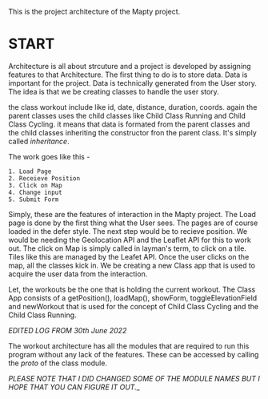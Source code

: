 This is the project architecture of the Mapty project.



# START

Architecture is all about strcuture and a project is developed by assigning features to that Architecture. 
The first thing to do is to store data. Data is important for the project. Data is technically generated from the User story. 
The idea is that we be creating classes to handle the user story.

the class workout include like id, date, distance, duration, coords.
again the parent classes uses the child classes like Child Class Running and Child Class Cycling. it means that data is formated from the parent classes and the child classes inheriting the constructor fron the parent class. It's simply called *inheritance*. 

The work goes like this -

    1. Load Page
    2. Receieve Position
    3. Click on Map
    4. Change input
    5. Submit Form

Simply, these are the features of interaction in the Mapty project. The Load page is done by the first thing what the User sees. The pages are of course loaded in the defer style. The next step would be to recieve position. We would be needing the Geolocation API and the Leaflet API for this to work out. The click on Map is simply called in layman's term, to click on a tile. Tiles like this are managed by the Leafet API. Once the user clicks on the map, all the classes kick in. We be creating a new Class app that is used to acquire the user data from the interaction. 

Let, the workouts be the one that is holding the current workout. The Class App consists of a getPosition(), loadMap(), showForm, toggleElevationField and newWorkout that is used for the concept of Child Class Cycling and the Child Class Running.


*EDITED LOG FROM 30th June 2022*

The workout architecture has all the modules that are required to run this program without any lack of the features. These can be accessed by calling the _proto_ of the class module.



_PLEASE NOTE THAT I DID CHANGED SOME OF THE MODULE NAMES BUT I HOPE THAT YOU CAN FIGURE IT OUT.__